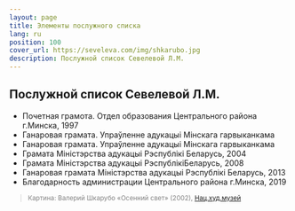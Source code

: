 ```yaml
---
layout: page
title: Элементы послужного списка
lang: ru
position: 100
cover_url: https://seveleva.com/img/shkarubo.jpg
description: Послужной список Севелевой Л.М.
---
```


## Послужной список Севелевой Л.М.

- Почетная грамота. Отдел образования Центрального района г.Минска, 1997
- Ганаровая грамата. Упраўленне адукацыі Мінскага гарвыканкама
- Ганаровая грамата. Упраўленне адукацыі Мінскага гарвыканкама
- Грамата Міністэрства адукацыі Рэспублікі Беларусь, 2004
- Грамата Міністэрства адукацыі РэспублікіБеларусь, 2008
- Ганаровая грамата Міністэрства адукацыі Рэспублікі Беларусь, 2013
- Благодарность администрации Центрального района г.Минска, 2019


<blockquote style="color:gray;font-size:smaller;">
Картина: Валерий Шкарубо «Осенний свет» (2002), <a href="https://www.artmuseum.by/ru/koll/50-shedevrov-naczionalnogo-xudozhestvennogo-muzeya/v.-f.-shkarubo.-%C2%ABosennij-svet%C2%BB-(2002).html" target="_blank">Нац.худ.музей</a>
</blockquote>
